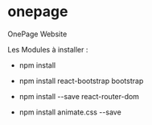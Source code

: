 # onepage
OnePage Website

Les Modules à installer :

- npm install

- npm install react-bootstrap bootstrap

- npm install --save react-router-dom

- npm install animate.css --save
